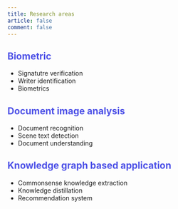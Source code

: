 ```yaml
---
title: Research areas
article: false
comment: false
---
```


## <div style="color: #4d51e7">Biometric</div>
- Signatutre verification
- Writer identification 
- Biometrics

## <div style="color: #4d51e7">Document image analysis</div>
- Document recognition
- Scene text detection
- Document understanding


## <div style="color: #4d51e7">Knowledge graph based application</div>
- Commonsense knowledge extraction
- Knowledge distillation
- Recommendation system